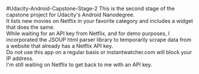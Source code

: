 #Udacity-Android-Capstone-Stage-2
This is the second stage of the capstone project for Udacity's Android Nanodegree.   
It lists new movies on Netflix in your favorite category and includes a widget that does the same.  
While waiting for an API key from Netflix, and for demo purposes, I incorporated the JSOUP html parser library to temporarily scrape data from a website that already has a Netflix API key.   
Do not use this app on a regular basis or instantwatcher.com will block your IP address.  
I'm still waiting on Netflix to get back to me with an API key.
